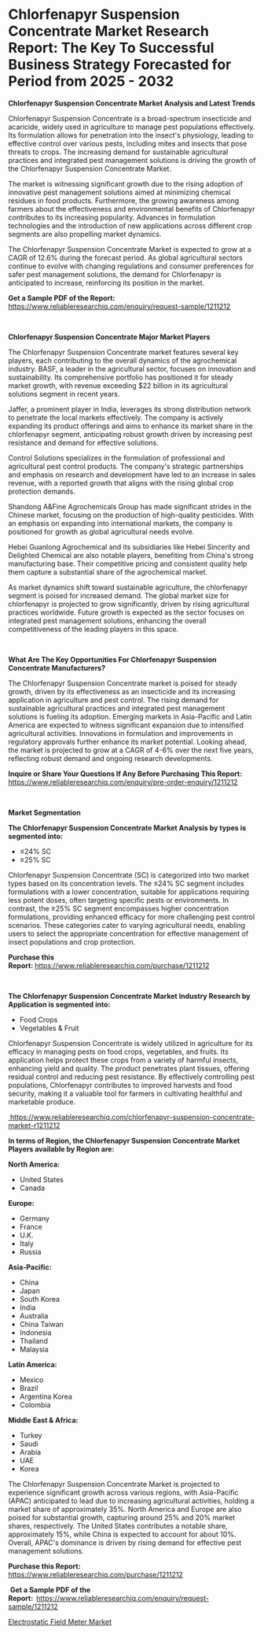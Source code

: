 <p><h1>Chlorfenapyr Suspension Concentrate Market Research Report: The Key To Successful Business Strategy Forecasted for Period from 2025 - 2032</h1></p><p><strong>Chlorfenapyr Suspension Concentrate Market Analysis and Latest Trends</strong></p>
<p><p>Chlorfenapyr Suspension Concentrate is a broad-spectrum insecticide and acaricide, widely used in agriculture to manage pest populations effectively. Its formulation allows for penetration into the insect's physiology, leading to effective control over various pests, including mites and insects that pose threats to crops. The increasing demand for sustainable agricultural practices and integrated pest management solutions is driving the growth of the Chlorfenapyr Suspension Concentrate Market.</p><p>The market is witnessing significant growth due to the rising adoption of innovative pest management solutions aimed at minimizing chemical residues in food products. Furthermore, the growing awareness among farmers about the effectiveness and environmental benefits of Chlorfenapyr contributes to its increasing popularity. Advances in formulation technologies and the introduction of new applications across different crop segments are also propelling market dynamics.</p><p>The Chlorfenapyr Suspension Concentrate Market is expected to grow at a CAGR of 12.6% during the forecast period. As global agricultural sectors continue to evolve with changing regulations and consumer preferences for safer pest management solutions, the demand for Chlorfenapyr is anticipated to increase, reinforcing its position in the market.</p></p>
<p><strong>Get a Sample PDF of the Report:&nbsp;</strong> <a href="https://www.reliableresearchiq.com/enquiry/request-sample/1211212?utm_campaign=3032&utm_medium=2&utm_source=Github&utm_content=ia&utm_term=24032025&utm_id=chlorfenapyr-suspension-concentrate">https://www.reliableresearchiq.com/enquiry/request-sample/1211212</a></p>
<p>&nbsp;</p>
<p><strong>Chlorfenapyr Suspension Concentrate Major Market Players</strong></p>
<p><p>The Chlorfenapyr Suspension Concentrate market features several key players, each contributing to the overall dynamics of the agrochemical industry. BASF, a leader in the agricultural sector, focuses on innovation and sustainability. Its comprehensive portfolio has positioned it for steady market growth, with revenue exceeding $22 billion in its agricultural solutions segment in recent years.</p><p>Jaffer, a prominent player in India, leverages its strong distribution network to penetrate the local markets effectively. The company is actively expanding its product offerings and aims to enhance its market share in the chlorfenapyr segment, anticipating robust growth driven by increasing pest resistance and demand for effective solutions.</p><p>Control Solutions specializes in the formulation of professional and agricultural pest control products. The company's strategic partnerships and emphasis on research and development have led to an increase in sales revenue, with a reported growth that aligns with the rising global crop protection demands.</p><p>Shandong A&Fine Agrochemicals Group has made significant strides in the Chinese market, focusing on the production of high-quality pesticides. With an emphasis on expanding into international markets, the company is positioned for growth as global agricultural needs evolve.</p><p>Hebei Guanlong Agrochemical and its subsidiaries like Hebei Sincerity and Delighted Chemical are also notable players, benefiting from China's strong manufacturing base. Their competitive pricing and consistent quality help them capture a substantial share of the agrochemical market.</p><p>As market dynamics shift toward sustainable agriculture, the chlorfenapyr segment is poised for increased demand. The global market size for chlorfenapyr is projected to grow significantly, driven by rising agricultural practices worldwide. Future growth is expected as the sector focuses on integrated pest management solutions, enhancing the overall competitiveness of the leading players in this space.</p></p>
<p>&nbsp;</p>
<p><strong>What Are The Key Opportunities For Chlorfenapyr Suspension Concentrate Manufacturers?</strong></p>
<p><p>The Chlorfenapyr Suspension Concentrate market is poised for steady growth, driven by its effectiveness as an insecticide and its increasing application in agriculture and pest control. The rising demand for sustainable agricultural practices and integrated pest management solutions is fueling its adoption. Emerging markets in Asia-Pacific and Latin America are expected to witness significant expansion due to intensified agricultural activities. Innovations in formulation and improvements in regulatory approvals further enhance its market potential. Looking ahead, the market is projected to grow at a CAGR of 4-6% over the next five years, reflecting robust demand and ongoing research developments.</p></p>
<p><strong>Inquire or Share Your Questions If Any Before Purchasing This Report:</strong> <a href="https://www.reliableresearchiq.com/enquiry/pre-order-enquiry/1211212?utm_campaign=3032&utm_medium=2&utm_source=Github&utm_content=ia&utm_term=24032025&utm_id=chlorfenapyr-suspension-concentrate">https://www.reliableresearchiq.com/enquiry/pre-order-enquiry/1211212</a></p>
<p>&nbsp;</p>
<p><strong>Market Segmentation</strong></p>
<p><strong>The Chlorfenapyr Suspension Concentrate Market Analysis by types is segmented into:</strong></p>
<p><ul><li>≤24% SC</li><li>≥25% SC</li></ul></p>
<p><p>Chlorfenapyr Suspension Concentrate (SC) is categorized into two market types based on its concentration levels. The ≤24% SC segment includes formulations with a lower concentration, suitable for applications requiring less potent doses, often targeting specific pests or environments. In contrast, the ≥25% SC segment encompasses higher concentration formulations, providing enhanced efficacy for more challenging pest control scenarios. These categories cater to varying agricultural needs, enabling users to select the appropriate concentration for effective management of insect populations and crop protection.</p></p>
<p><strong>Purchase this Report:&nbsp;</strong><a href="https://www.reliableresearchiq.com/purchase/1211212?utm_campaign=3032&utm_medium=2&utm_source=Github&utm_content=ia&utm_term=24032025&utm_id=chlorfenapyr-suspension-concentrate">https://www.reliableresearchiq.com/purchase/1211212</a></p>
<p>&nbsp;</p>
<p><strong>The Chlorfenapyr Suspension Concentrate Market Industry Research by Application is segmented into:</strong></p>
<p><ul><li>Food Crops</li><li>Vegetables & Fruit</li></ul></p>
<p><p>Chlorfenapyr Suspension Concentrate is widely utilized in agriculture for its efficacy in managing pests on food crops, vegetables, and fruits. Its application helps protect these crops from a variety of harmful insects, enhancing yield and quality. The product penetrates plant tissues, offering residual control and reducing pest resistance. By effectively controlling pest populations, Chlorfenapyr contributes to improved harvests and food security, making it a valuable tool for farmers in cultivating healthful and marketable produce.</p></p>
<p><a href="https://www.reliableresearchiq.com/chlorfenapyr-suspension-concentrate-market-r1211212?utm_campaign=3032&utm_medium=2&utm_source=Github&utm_content=ia&utm_term=24032025&utm_id=chlorfenapyr-suspension-concentrate">&nbsp;https://www.reliableresearchiq.com/chlorfenapyr-suspension-concentrate-market-r1211212</a></p>
<p><strong>In terms of Region, the Chlorfenapyr Suspension Concentrate Market Players available by Region are:</strong></p>
<p>
    <p> <strong> North America: </strong>
        <ul>
            <li>United States</li>
            <li>Canada</li>
        </ul>
        </p> 
    <p> <strong> Europe: </strong>
        <ul>
            <li>Germany</li>
            <li>France</li>
            <li>U.K.</li>
            <li>Italy</li>
            <li>Russia</li>
        </ul>
        </p> 
    <p> <strong> Asia-Pacific: </strong>
        <ul>
            <li>China</li>
            <li>Japan</li>
            <li>South Korea</li>
            <li>India</li>
            <li>Australia</li>
            <li>China Taiwan</li>
            <li>Indonesia</li>
            <li>Thailand</li>
            <li>Malaysia</li>
        </ul>
        </p> 
    <p> <strong> Latin America: </strong>
        <ul>
            <li>Mexico</li>
            <li>Brazil</li>
            <li>Argentina Korea</li>
            <li>Colombia</li>
        </ul>
        </p> 
    <p> <strong> Middle East & Africa: </strong>
        <ul>
            <li>Turkey</li>
            <li>Saudi</li>
            <li>Arabia</li>
            <li>UAE</li>
            <li>Korea</li>
        </ul>
    </p>
    </p>
<p><p>The Chlorfenapyr Suspension Concentrate Market is projected to experience significant growth across various regions, with Asia-Pacific (APAC) anticipated to lead due to increasing agricultural activities, holding a market share of approximately 35%. North America and Europe are also poised for substantial growth, capturing around 25% and 20% market shares, respectively. The United States contributes a notable share, approximately 15%, while China is expected to account for about 10%. Overall, APAC's dominance is driven by rising demand for effective pest management solutions.</p></p>
<p><strong>Purchase this Report: </strong><a href="https://www.reliableresearchiq.com/purchase/1211212?utm_campaign=3032&utm_medium=2&utm_source=Github&utm_content=ia&utm_term=24032025&utm_id=chlorfenapyr-suspension-concentrate">https://www.reliableresearchiq.com/purchase/1211212</a></p>
<p>&nbsp;<strong>Get a Sample PDF of the Report:&nbsp;&nbsp;</strong><a href="https://www.reliableresearchiq.com/enquiry/request-sample/1211212?utm_campaign=3032&utm_medium=2&utm_source=Github&utm_content=ia&utm_term=24032025&utm_id=chlorfenapyr-suspension-concentrate">https://www.reliableresearchiq.com/enquiry/request-sample/1211212</a></p>
<p><strong></strong></p>
<p><p><a href="https://github.com/ryanbell8967/Market-Research-Report-List-1/blob/main/electrostatic-field-meter-market.md?utm_campaign=3032&utm_medium=2&utm_source=Github&utm_content=ia&utm_term=24032025&utm_id=chlorfenapyr-suspension-concentrate">Electrostatic Field Meter Market</a></p></p>